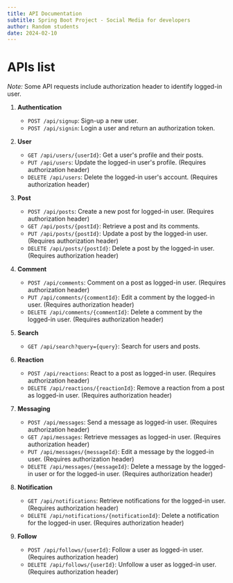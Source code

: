 ```yaml
---
title: API Documentation
subtitle: Spring Boot Project - Social Media for developers
author: Random students
date: 2024-02-10
---
```


# APIs list

*Note:* Some API requests include authorization header to identify logged-in user.

1. **Authentication**
    - `POST /api/signup`: Sign-up a new user.
    - `POST /api/signin`: Login a user and return an authorization token.

2. **User**
    - `GET /api/users/{userId}`: Get a user's profile and their posts.
    - `PUT /api/users`: Update the logged-in user's profile. (Requires authorization header)
    - `DELETE /api/users`: Delete the logged-in user's account. (Requires authorization header)

3. **Post**
    - `POST /api/posts`: Create a new post for logged-in user. (Requires authorization header)
    - `GET /api/posts/{postId}`: Retrieve a post and its comments.
    - `PUT /api/posts/{postId}`: Update a post by the logged-in user. (Requires authorization header)
    - `DELETE /api/posts/{postId}`: Delete a post by the logged-in user. (Requires authorization header)

4. **Comment**
    - `POST /api/comments`: Comment on a post as logged-in user. (Requires authorization header)
    - `PUT /api/comments/{commentId}`: Edit a comment by the logged-in user. (Requires authorization header)
    - `DELETE /api/comments/{commentId}`: Delete a comment by the logged-in user. (Requires authorization header)

5. **Search**
    - `GET /api/search?query={query}`: Search for users and posts.

6. **Reaction**
    - `POST /api/reactions`: React to a post as logged-in user. (Requires authorization header)
    - `DELETE /api/reactions/{reactionId}`: Remove a reaction from a post as logged-in user. (Requires authorization
      header)

7. **Messaging**
    - `POST /api/messages`: Send a message as logged-in user. (Requires authorization header)
    - `GET /api/messages`: Retrieve messages as logged-in user. (Requires authorization header)
    - `PUT /api/messages/{messageId}`: Edit a message by the logged-in user. (Requires authorization header)
    - `DELETE /api/messages/{messageId}`: Delete a message by the logged-in user or for the logged-in user. (Requires
      authorization header)

8. **Notification**
    - `GET /api/notifications`: Retrieve notifications for the logged-in user. (Requires authorization header)
    - `DELETE /api/notifications/{notificationId}`: Delete a notification for the logged-in user. (Requires
      authorization header)

9. **Follow**
    - `POST /api/follows/{userId}`: Follow a user as logged-in user. (Requires authorization header)
    - `DELETE /api/follows/{userId}`: Unfollow a user as logged-in user. (Requires authorization header)
